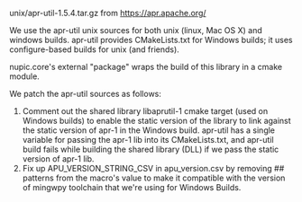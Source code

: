 unix/apr-util-1.5.4.tar.gz from https://apr.apache.org/

We use the apr-util unix sources for both unix (linux, Mac OS X) and windows builds.
apr-util provides CMakeLists.txt for Windows builds; it uses configure-based builds for unix (and friends).

nupic.core's external "package" wraps the build of this library in a cmake module.

We patch the apr-util sources as follows:

1. Comment out the shared library libaprutil-1 cmake target (used on Windows builds) to enable the
   static version of the library to link against the static version of apr-1 in the Windows build.
   apr-util has a single variable for passing the apr-1 lib into its CMakeLists.txt, and apr-util build
   fails while building the shared library (DLL) if we pass the static version of apr-1 lib.
2. Fix up APU_VERSION_STRING_CSV in apu_version.csv by removing ## patterns from the macro's value to
   make it compatible with the version of mingwpy toolchain that we're using for Windows Builds.
